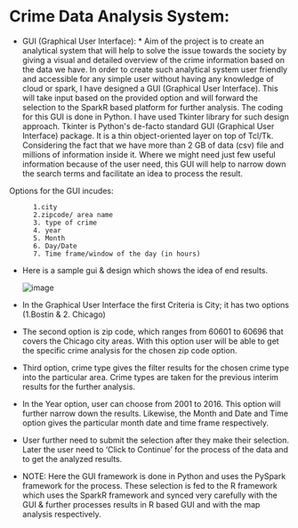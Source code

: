 # Crime Data Analysis System:

* GUI (Graphical User Interface):
      * Aim of the project is to create an analytical system that will help to solve the issue towards the society by giving a visual and detailed overview of the crime information based on the data we have. 
In order to create such analytical system user friendly and accessible for any simple user without having any knowledge of cloud or spark, I have designed a GUI (Graphical User Interface). This will take input based on the provided option and will forward the selection to the SparkR based platform for further analysis.
The coding for this GUI is done in Python. I have used Tkinter library for such design approach. Tkinter is Python's de-facto standard GUI (Graphical User Interface) package. It is a thin object-oriented layer on top of Tcl/Tk.
Considering the fact that we have more than 2 GB of data (csv) file and millions of information inside it. Where we might need just few useful information because of the user need, this GUI will help to narrow down the search terms and facilitate an idea to process the result.

Options for the GUI incudes:

          1.city
          2.zipcode/ area name
          3. type of crime
          4. year
          5. Month
          6. Day/Date
          7. Time frame/window of the day (in hours)

* Here is a sample gui & design which shows the idea of end results.
 



   ![image](https://cloud.githubusercontent.com/assets/14539985/17390052/0c6e4138-59cf-11e6-8e30-635d0dfc3690.png)
   
   
* In the Graphical User Interface the first Criteria is City; it has two options (1.Bostin & 2. Chicago)

* The second option is zip code, which ranges from 60601 to 60696 that covers the Chicago city areas. With this option user will be able to get the specific crime analysis for the chosen zip code option.

* Third option, crime type gives the filter results for the chosen crime type into the particular area. Crime types are taken for the previous interim results for the further analysis.

* In the Year option, user can choose from 2001 to 2016. This option will further narrow down the results.
Likewise, the Month and Date and Time option gives the particular month date and time frame respectively.

* User further need to submit the selection after they make their selection. Later the user need to ‘Click to Continue’ for the process of the data and to get the analyzed results.

* NOTE:  Here the GUI framework is done in Python and uses the PySpark framework for the process. These selection is fed to the R framework which uses the SparkR framework and synced very carefully with the GUI & further processes  results in R based GUI and with the map analysis respectively.





